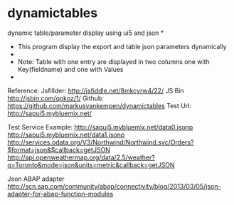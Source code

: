 dynamictables
=============
dynamic table/parameter display using ui5 and json
* 
* This program display the export and table json parameters dynamically
*
* Note: Table with one entry are displayed in two columns one with Key(fieldname) and one with Values
*  


Reference:
Jsfillder: http://jsfiddle.net/8mkcyrw4/22/
JS Bin http://jsbin.com/qokoz/1/
Github: https://github.com/markusvankempen/dynamictables
Test Url: http://sapui5.mybluemix.net/

Test Service Example:
http://sapui5.mybluemix.net/data0.jsonp
http://sapui5.mybluemix.net/data1.jsonp
http://services.odata.org/V3/Northwind/Northwind.svc/Orders?$format=json&$callback=getJSON
http://api.openweathermap.org/data/2.5/weather?q=Toronto&mode=json&units=metric&callback=getJSON

Json ABAP adapter
http://scn.sap.com/community/abap/connectivity/blog/2013/03/05/json-adapter-for-abap-function-modules
